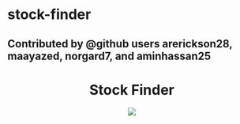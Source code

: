 # stock-finder
## Contributed by @github users arerickson28, maayazed, norgard7, and aminhassan25

<h1 align="center">Stock Finder</h1>

<p align="center">
<img src="https://user-images.githubusercontent.com/79816212/120239662-5ecc7180-c224-11eb-8400-8cfabaa36826.gif">
</p>
